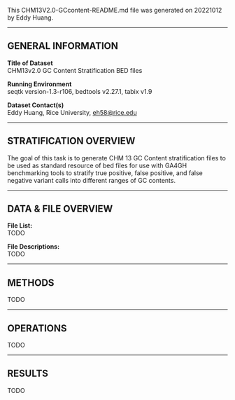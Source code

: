 This CHM13V2.0-GCcontent-README.md file was generated on 20221012 by Eddy Huang.

---
GENERAL INFORMATION
---
**Title of Dataset** \
CHM13v2.0 GC Content Stratification BED files

**Running Environment** \
seqtk version-1.3-r106, bedtools v2.27.1, tabix v1.9

**Dataset Contact(s)** \
Eddy Huang, Rice University, eh58@rice.edu

---
STRATIFICATION OVERVIEW
---
The goal of this task is to generate CHM 13 GC Content stratification files to be used as standard resource of bed files for use with GA4GH benchmarking tools to stratify true positive, false positive, and false negative variant calls into different ranges of GC contents.

---
DATA & FILE OVERVIEW
---
**File List:** \
TODO

**File Descriptions:** \
TODO

---
METHODS
---
TODO

---
OPERATIONS
---
TODO

---
RESULTS
---
TODO
